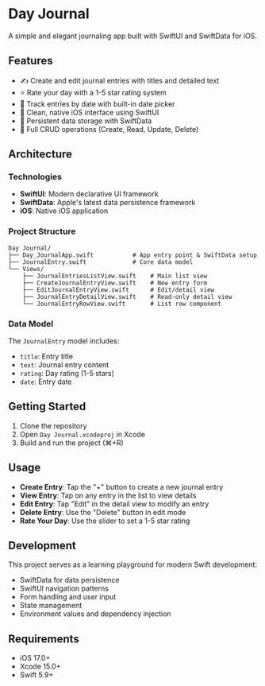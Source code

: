 # Day Journal

A simple and elegant journaling app built with SwiftUI and SwiftData for iOS.

## Features

- ✍️ Create and edit journal entries with titles and detailed text
- ⭐ Rate your day with a 1-5 star rating system
- 📅 Track entries by date with built-in date picker
- 📱 Clean, native iOS interface using SwiftUI
- 💾 Persistent data storage with SwiftData
- 🔄 Full CRUD operations (Create, Read, Update, Delete)

## Architecture

### Technologies
- **SwiftUI**: Modern declarative UI framework
- **SwiftData**: Apple's latest data persistence framework
- **iOS**: Native iOS application

### Project Structure
```
Day Journal/
├── Day_JournalApp.swift           # App entry point & SwiftData setup
├── JournalEntry.swift             # Core data model
└── Views/
    ├── JournalEntriesListView.swift    # Main list view
    ├── CreateJournalEntryView.swift    # New entry form
    ├── EditJournalEntryView.swift      # Edit/detail view
    ├── JournalEntryDetailView.swift    # Read-only detail view
    └── JournalEntryRowView.swift       # List row component
```

### Data Model
The `JournalEntry` model includes:
- `title`: Entry title
- `text`: Journal entry content
- `rating`: Day rating (1-5 stars)
- `date`: Entry date

## Getting Started

1. Clone the repository
2. Open `Day Journal.xcodeproj` in Xcode
3. Build and run the project (⌘+R)

## Usage

- **Create Entry**: Tap the "+" button to create a new journal entry
- **View Entry**: Tap on any entry in the list to view details
- **Edit Entry**: Tap "Edit" in the detail view to modify an entry
- **Delete Entry**: Use the "Delete" button in edit mode
- **Rate Your Day**: Use the slider to set a 1-5 star rating

## Development

This project serves as a learning playground for modern Swift development:
- SwiftData for data persistence
- SwiftUI navigation patterns
- Form handling and user input
- State management
- Environment values and dependency injection

## Requirements

- iOS 17.0+
- Xcode 15.0+
- Swift 5.9+